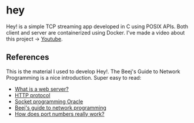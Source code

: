 
# hey

Hey! is a simple TCP streaming app developed in C using POSIX APIs. Both client and server are containerized using Docker. I've made a video about this project -> [Youtube](https://youtu.be/r3CQ0euv6TQ).

## References

This is the material I used to develop Hey!. The Beej's Guide to Network Programming is a nice introduction. Super easy to read:

-   [What is a web server?](https://developer.mozilla.org/en-US/docs/Learn/Common_questions/Web_mechanics/What_is_a_web_server)
-   [HTTP protocol](https://www.rfc-editor.org/rfc/pdfrfc/rfc7231.txt.pdf)
-   [Socket programming Oracle](https://docs.oracle.com/cd/E19253-01/817-4415/6mjum5som/index.html)
-   [Beej's guide to network programming](https://beej.us/guide/bgnet/html/split/index.html)
-   [How does port numbers really work?](https://stackoverflow.com/questions/13190176/how-does-port-number-really-work-in-tcp/29045432#29045432)


